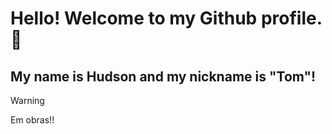 # Hello! Welcome to my Github profile. 🎴
## My name is Hudson and my nickname is "Tom"!










> [!WARNING]
> Em obras!!
